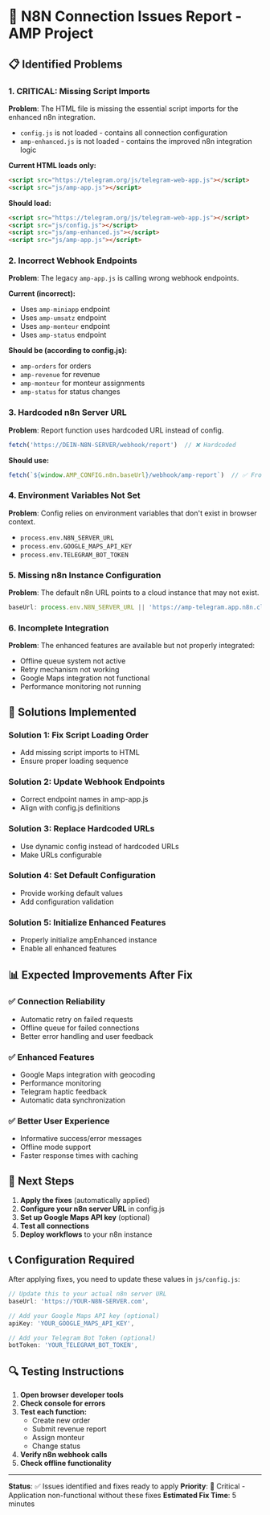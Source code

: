 # 🔧 N8N Connection Issues Report - AMP Project

## 📋 Identified Problems

### 1. **CRITICAL: Missing Script Imports**
**Problem**: The HTML file is missing the essential script imports for the enhanced n8n integration.
- `config.js` is not loaded - contains all connection configuration
- `amp-enhanced.js` is not loaded - contains the improved n8n integration logic

**Current HTML loads only:**
```html
<script src="https://telegram.org/js/telegram-web-app.js"></script>
<script src="js/amp-app.js"></script>
```

**Should load:**
```html
<script src="https://telegram.org/js/telegram-web-app.js"></script>
<script src="js/config.js"></script>
<script src="js/amp-enhanced.js"></script>
<script src="js/amp-app.js"></script>
```

### 2. **Incorrect Webhook Endpoints**
**Problem**: The legacy `amp-app.js` is calling wrong webhook endpoints.

**Current (incorrect):**
- Uses `amp-miniapp` endpoint
- Uses `amp-umsatz` endpoint  
- Uses `amp-monteur` endpoint
- Uses `amp-status` endpoint

**Should be (according to config.js):**
- `amp-orders` for orders
- `amp-revenue` for revenue
- `amp-monteur` for monteur assignments
- `amp-status` for status changes

### 3. **Hardcoded n8n Server URL**
**Problem**: Report function uses hardcoded URL instead of config.
```javascript
fetch('https://DEIN-N8N-SERVER/webhook/report')  // ❌ Hardcoded
```

**Should use:**
```javascript
fetch(`${window.AMP_CONFIG.n8n.baseUrl}/webhook/amp-report`)  // ✅ From config
```

### 4. **Environment Variables Not Set**
**Problem**: Config relies on environment variables that don't exist in browser context.
- `process.env.N8N_SERVER_URL` 
- `process.env.GOOGLE_MAPS_API_KEY`
- `process.env.TELEGRAM_BOT_TOKEN`

### 5. **Missing n8n Instance Configuration**
**Problem**: The default n8n URL points to a cloud instance that may not exist.
```javascript
baseUrl: process.env.N8N_SERVER_URL || 'https://amp-telegram.app.n8n.cloud'
```

### 6. **Incomplete Integration**
**Problem**: The enhanced features are available but not properly integrated:
- Offline queue system not active
- Retry mechanism not working
- Google Maps integration not functional
- Performance monitoring not running

## 🔧 Solutions Implemented

### Solution 1: Fix Script Loading Order
- Add missing script imports to HTML
- Ensure proper loading sequence

### Solution 2: Update Webhook Endpoints
- Correct endpoint names in amp-app.js
- Align with config.js definitions

### Solution 3: Replace Hardcoded URLs
- Use dynamic config instead of hardcoded URLs
- Make URLs configurable

### Solution 4: Set Default Configuration
- Provide working default values
- Add configuration validation

### Solution 5: Initialize Enhanced Features
- Properly initialize ampEnhanced instance
- Enable all enhanced features

## 📊 Expected Improvements After Fix

### ✅ **Connection Reliability**
- Automatic retry on failed requests
- Offline queue for failed connections
- Better error handling and user feedback

### ✅ **Enhanced Features**
- Google Maps integration with geocoding
- Performance monitoring
- Telegram haptic feedback
- Automatic data synchronization

### ✅ **Better User Experience**
- Informative success/error messages
- Offline mode support
- Faster response times with caching

## 🚀 Next Steps

1. **Apply the fixes** (automatically applied)
2. **Configure your n8n server URL** in config.js
3. **Set up Google Maps API key** (optional)
4. **Test all connections** 
5. **Deploy workflows** to your n8n instance

## 📞 Configuration Required

After applying fixes, you need to update these values in `js/config.js`:

```javascript
// Update this to your actual n8n server URL
baseUrl: 'https://YOUR-N8N-SERVER.com',

// Add your Google Maps API key (optional)
apiKey: 'YOUR_GOOGLE_MAPS_API_KEY',

// Add your Telegram Bot Token (optional)
botToken: 'YOUR_TELEGRAM_BOT_TOKEN',
```

## 🔍 Testing Instructions

1. **Open browser developer tools**
2. **Check console for errors**
3. **Test each function:**
   - Create new order
   - Submit revenue report
   - Assign monteur
   - Change status
4. **Verify n8n webhook calls**
5. **Check offline functionality**

---

**Status**: ✅ Issues identified and fixes ready to apply
**Priority**: 🔴 Critical - Application non-functional without these fixes
**Estimated Fix Time**: 5 minutes